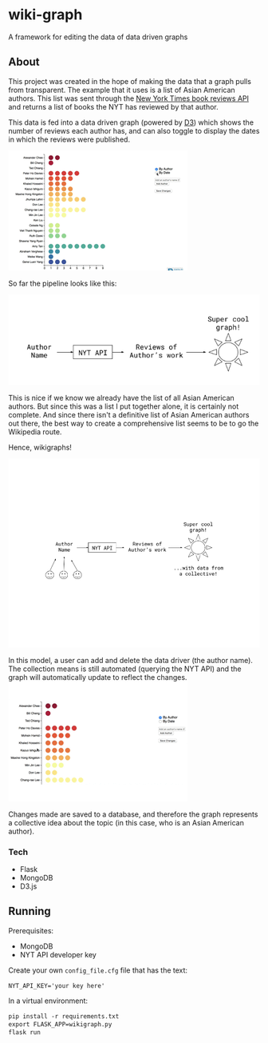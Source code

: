 # wiki-graph
A framework for editing the data of data driven graphs

## About
This project was created in the hope of making the data that a graph pulls from transparent. The example that it uses is a list of Asian American authors. This list was sent through the [New York Times book reviews API](https://developer.nytimes.com/books_api.json) and returns a list of books the NYT has reviewed by that author.

This data is fed into a data driven graph (powered by [D3](https://d3js.org/)) which shows the number of reviews each author has, and can also toggle to display the dates in which the reviews were published.

![Gif of toggling data](readme-imgs/shift_data.gif)

So far the pipeline looks like this:

![data pipeline](readme-imgs/pipeline_1.png)

This is nice if we know we already have the list of all Asian American authors. But since this was a list I put together alone, it is certainly not complete. And since there isn't a definitive list of Asian American authors out there, the best way to create a comprehensive list seems to be to go the Wikipedia route.

Hence, wikigraphs!

![data pipeline with user input](readme-imgs/pipeline_2.png)

In this model, a user can add and delete the data driver (the author name). The collection means is still automated (querying the NYT API) and the graph will automatically update to reflect the changes.
![Gif of adding and deleting entries](readme-imgs/add_delete.gif)

Changes made are saved to a database, and therefore the graph represents a collective idea about the topic (in this case, who is an Asian American author).

### Tech
* Flask
* MongoDB
* D3.js

## Running
Prerequisites:
* MongoDB
* NYT API developer key

Create your own `config_file.cfg` file that has the text:
```
NYT_API_KEY='your key here'
```

In a virtual environment:
```
pip install -r requirements.txt
export FLASK_APP=wikigraph.py
flask run
```

